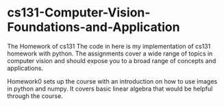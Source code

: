 # cs131-Computer-Vision-Foundations-and-Application
The Homework of cs131
The code in here is my implementation of cs131 homework with python.
The assignments cover a wide range of topics in computer vision and should expose you to a broad range of concepts and applications.

Homework0 sets up the course with an introduction on how to use images in python and numpy. It covers basic linear algebra that would be helpful through the course.
